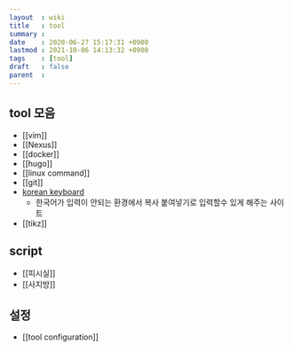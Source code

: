 ```yaml
---
layout  : wiki
title   : tool
summary :
date    : 2020-06-27 15:17:31 +0900
lastmod : 2021-10-06 14:13:32 +0900
tags    : [tool]
draft   : false
parent  :
---
```


## tool 모음
 * [[vim]]
 * [[Nexus]]
 * [[docker]]
 * [[hugo]]
 * [[linux command]]
 * [[git]]
 * [korean keyboard](https://gate2home.com/Korean-Keyboard)
   * 한국어가 입력이 안되는 환경에서 복사 붙여넣기로 입력할수 있게 해주는 사이트
 * [[tikz]]

## script
 * [[피시실]]
 * [[사지방]]

## 설정
 * [[tool configuration]]
